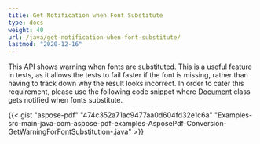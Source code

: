 ```yaml
---
title: Get Notification when Font Substitute
type: docs
weight: 40
url: /java/get-notification-when-font-substitute/
lastmod: "2020-12-16"
---
```


This API shows warning when fonts are substituted. This is a useful feature in tests, as it allows the tests to fail faster if the font is missing, rather than having to track down why the result looks incorrect. In order to cater this requirement, please use the following code snippet where [Document](https://apireference.aspose.com/java/pdf/com.aspose.pdf/Document) class gets notified when fonts substitute.

{{< gist "aspose-pdf" "474c352a71ac9477aa0d604fd32e1c6a" "Examples-src-main-java-com-aspose-pdf-examples-AsposePdf-Conversion-GetWarningForFontSubstitution-.java" >}}



